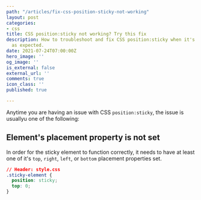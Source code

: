 ```yaml
---
path: "/articles/fix-css-position-sticky-not-working"
layout: post
categories:
- css
title: CSS position:sticky not working? Try this fix
description: How to troubleshoot and fix CSS position:sticky when it's not working
  as expected.
date: 2021-07-24T07:00:00Z
hero_image: ''
og_image: ''
is_external: false
external_url: ''
comments: true
icon_class: ''
published: true

---
```

Anytime you are having an issue with CSS `position:sticky`, the issue is usuallyu one of the following:

## Element's placement property is not set

In order for the sticky element to function correctly, it needs to have at least one of it's `top`, `right`, `left`, or `bottom` placement properties set.

```css
// Header: style.css
.sticky-element {
  position: sticky;
  top: 0;
}
```